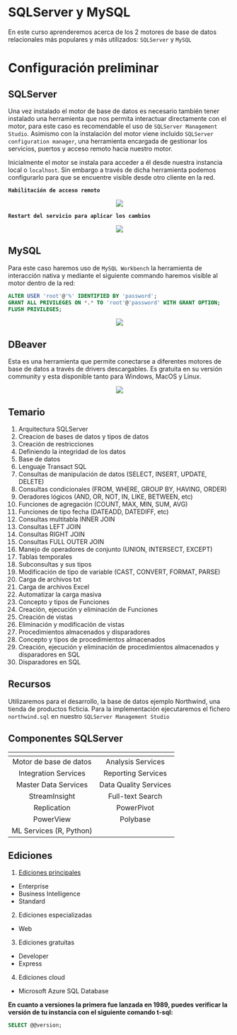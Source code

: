 # SQLServer y MySQL

En este curso aprenderemos acerca de los 2 motores de base de datos relacionales más populares y más utilizados: `SQLServer` y `MySQL`

# Configuración preliminar

## SQLServer

Una vez instalado el motor de base de datos es necesario también tener instalado una herramienta que nos permita interactuar directamente con el motor, para este caso es recomendable el uso de `SQLServer Management Studio`. Asimismo con la instalación del motor viene incluido `SQLServer configuration manager`, una herramienta encargada de gestionar los servicios, puertos y acceso remoto hacia nuestro motor.

Inicialmente el motor se instala para acceder a él desde nuestra instancia local o `localhost`. Sin embargo a través de dicha herramienta podemos configurarlo para que se encuentre visible desde otro cliente en la red.

**`Habilitación de acceso remoto`**
<p align="center"><img src="https://drive.google.com/uc?export=view&id=1CgWUcugHAoTe2rb7k9ybnriOFQDwEm7s" /></p>

**`Restart del servicio para aplicar los cambios`**
<p align="center"><img src="https://drive.google.com/uc?export=view&id=1bDHb7soUUO4m-b8JkE3tn2WPGNiTyQwy" /></p>

## MySQL

Para este caso haremos uso de `MySQL Workbench` la herramienta de interacción nativa y mediante el siguiente commando haremos visible al motor dentro de la red:

```sql
ALTER USER 'root'@'%' IDENTIFIED BY 'password';
GRANT ALL PRIVILEGES ON *.* TO 'root'@'password' WITH GRANT OPTION;
FLUSH PRIVILEGES;
```

<p align="center"><img src="https://drive.google.com/uc?export=view&id=1qcdeQvh5wirM0Kj77yCxcCnnG6d1stgz" /></p>

## DBeaver

Esta es una herramienta que permite conectarse a diferentes motores de base de datos a través de drivers descargables. Es gratuita en su versión community y esta disponible tanto para Windows, MacOS y Linux.

<p align="center"><img src="https://drive.google.com/uc?export=view&id=1b1awuk0ImfRZu30gicX3ugy55GVDP1d4"/></p>

## Temario

1. Arquitectura SQLServer
2. Creacion de bases de datos y tipos de datos
3. Creación de restricciones
4. Definiendo la integridad de los datos
5. Base de datos
6. Lenguaje Transact SQL
7. Consultas de manipulación de datos (SELECT, INSERT, UPDATE, DELETE)
8. Consultas condicionales (FROM, WHERE, GROUP BY, HAVING, ORDER)
9. Oeradores lógicos (AND, OR, NOT, IN, LIKE, BETWEEN, etc)
10. Funciones de agregación (COUNT, MAX, MIN, SUM, AVG)
11. Funciones de tipo fecha (DATEADD, DATEDIFF, etc)
12. Consultas multitabla INNER JOIN
13. Consultas LEFT JOIN
14. Consultas RIGHT JOIN
15. Consultas FULL OUTER JOIN
16. Manejo de operadores de conjunto (UNION, INTERSECT, EXCEPT)
17. Tablas temporales
18. Subconsultas y sus tipos
19. Modificación de tipo de variable (CAST, CONVERT, FORMAT, PARSE)
20. Carga de archivos txt
21. Carga de archivos Excel
22. Automatizar la carga masiva
23. Concepto y tipos de Funciones
24. Creación, ejecución y eliminación de Funciones
25. Creación de vistas
26. Eliminación y modificación de vistas
27. Procedimientos almacenados y disparadores
28. Concepto y tipos de procedimientos almacenados
29. Creación, ejecución y eliminación de procedimientos almacenados y disparadores en SQL
30. Disparadores en SQL

## Recursos

Utilizaremos para el desarrollo, la base de datos ejemplo Northwind, una tienda de productos ficticia. Para la implementación ejecutaremos el fichero `northwind.sql` en nuestro `SQLServer Management Studio`

## Componentes SQLServer

| <!-- -->              | <!-- -->                |
|:---------------------:|:-----------------------:|
|Motor de base de datos |Analysis Services        |
|Integration Services   |Reporting Services       |
|Master Data Services   |Data Quality Services    |
|StreamInsight          |Full-text Search         |
|Replication            |PowerPivot               |
|PowerView              |Polybase                 |
|ML Services (R, Python)                          |

## Ediciones

1. [Ediciones principales](https://www.microsoft.com/en-us/sql-server/sql-server-2022-pricing#footnote2)
+ Enterprise
+ Business Intelligence
+ Standard

2. Ediciones especializadas
+ Web

3. Ediciones gratuitas
+ Developer
+ Express

4. Ediciones cloud
+ Microsoft Azure SQL Database

**En cuanto a versiones la primera fue lanzada en 1989, puedes verificar la versión de tu instancia con el siguiente comando t-sql:**

```sql
SELECT @@version;
```








